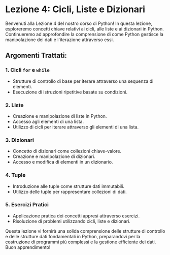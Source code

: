 # Lezione 4: Cicli, Liste e Dizionari

Benvenuti alla Lezione 4 del nostro corso di Python! In questa lezione, esploreremo concetti chiave relativi ai cicli, alle liste e ai dizionari in Python. Continueremo ad approfondire la comprensione di come Python gestisce la manipolazione dei dati e l'iterazione attraverso essi.

## Argomenti Trattati:

### 1. Cicli `for` e `while`
   - Strutture di controllo di base per iterare attraverso una sequenza di elementi.
   - Esecuzione di istruzioni ripetitive basate su condizioni.

### 2. Liste
   - Creazione e manipolazione di liste in Python.
   - Accesso agli elementi di una lista.
   - Utilizzo di cicli per iterare attraverso gli elementi di una lista.

### 3. Dizionari
   - Concetto di dizionari come collezioni chiave-valore.
   - Creazione e manipolazione di dizionari.
   - Accesso e modifica di elementi in un dizionario.

### 4. Tuple
   - Introduzione alle tuple come strutture dati immutabili.
   - Utilizzo delle tuple per rappresentare collezioni di dati.

### 5. Esercizi Pratici
   - Applicazione pratica dei concetti appresi attraverso esercizi.
   - Risoluzione di problemi utilizzando cicli, liste e dizionari.

Questa lezione vi fornirà una solida comprensione delle strutture di controllo e delle strutture dati fondamentali in Python, preparandovi per la costruzione di programmi più complessi e la gestione efficiente dei dati. Buon apprendimento!
